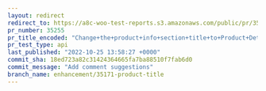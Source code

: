 ```yaml
---
layout: redirect
redirect_to: https://a8c-woo-test-reports.s3.amazonaws.com/public/pr/35255/api/index.html
pr_number: 35255
pr_title_encoded: "Change+the+product+info+section+title+to+Product+Details"
pr_test_type: api
last_published: "2022-10-25 13:58:27 +0000"
commit_sha: 18ed723a82c31424364665fa7ba88510f7fab6d0
commit_message: "Add comment suggestions"
branch_name: enhancement/35171-product-title
---
```

